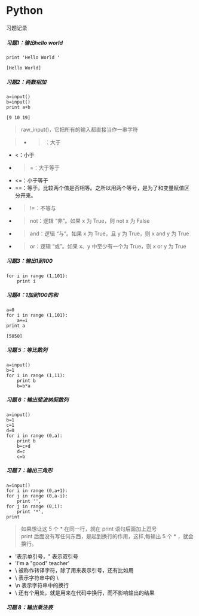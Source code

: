 # Python
习题记录

##### 习题1：输出hello world  
    print 'Hello World ' 
    
    [Hello World] 

##### 习题2：两数相加
    a=input()   
    b=input()  
    print a+b  
    
    [9 10 19]
> raw_input()，它把所有的输入都直接当作一串字符

>* >：大于  
* <：小于  
* >=：大于等于  
* <=：小于等于  
* ==：等于。比较两个值是否相等。之所以用两个等号，是为了和变量赋值区分开来。
* > !=：不等与
* > not：逻辑 “非”。如果 x 为 True，则 not x 为 False
* > and：逻辑 “与”。如果 x 为 True，且 y 为 True，则 x and y 为 True
* > or：逻辑 “或”。如果 x、y 中至少有一个为 True，则 x or y 为 True

##### 习题3：输出1到100
    for i in range (1,101):
        print i   

##### 习题4：1加到100的和 
    a=0
    for i in range (1,101):
        a+=i
    print a
    
    [5050]
##### 习题 5：等比数列  
    a=input()
    b=1
    for i in range (1,11):
        print b
        b=b*a
##### 习题 6：输出斐波纳契数列
    a=input()
    b=1
    c=1
    d=0
    for i in range (0,a):
        print b
        b=c+d
        d=c
        c=b
##### 习题 7：输出三角形  
    a=input()
    for i in range (0,a+1):
    for j in range (0,a-i):
        print '',
    for j in range (0,i):
        print '*',
    print  
>如果想让这 5 个 * 在同一行，就在 print 语句后面加上逗号  
print 后面没有写任何东西，是起到换行的作用，这样,每输出 5 个 * ，就会换行。

* \'表示单引号，\" 表示双引号
* 'I\'m a \"good\" teacher'
* \ 被称作转译字符，除了用来表示引号，还有比如用
* \\ 表示字符串中的 \
* \n 表示字符串中的换行
* \ 还有个用处，就是用来在代码中换行，而不影响输出的结果

##### 习题 8：输出乘法表
